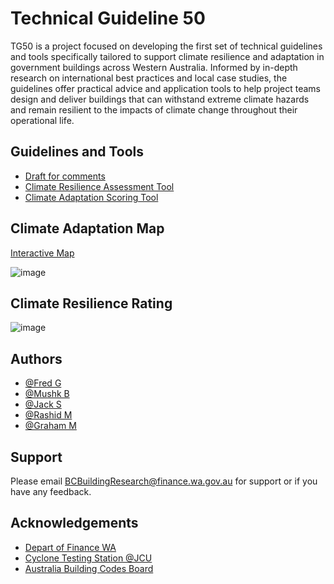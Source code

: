 
# Technical Guideline 50 

TG50 is a project focused on developing the first set of technical guidelines and tools specifically tailored to support climate resilience and adaptation in government buildings across Western Australia. Informed by in-depth research on international best practices and local case studies, the guidelines offer practical advice and application tools to help project teams design and deliver buildings that can withstand extreme climate hazards and remain resilient to the impacts of climate change throughout their operational life.


## Guidelines and Tools

 - [Draft for comments](https://buildingadapt.github.io/TG50/Draft%202%20TG050_040625.pdf) 
 - [Climate Resilience Assessment Tool](https://buildingadapt.github.io/TG50/screeningv1.xlsx)
 - [Climate Adaptation Scoring Tool](https://buildingadapt.github.io/TG50/Climate_Resilience_Ratings.xlsx)

 




## Climate Adaptation Map
[Interactive Map](https://www.arcgis.com/apps/mapviewer/index.html?webmap=dd6fd96b38b544a48c70086bef8c838c)

![image](https://github.com/user-attachments/assets/3cb8a1c3-26d7-425f-b1e6-d23647ac78ad)



## Climate Resilience Rating


![image](https://github.com/user-attachments/assets/8bcf353e-5fa0-4af4-a6d0-68e296a4eaf5)





## Authors

- [@Fred G](https://gbuilding.github.io/contact)
- [@Mushk B]()
- [@Jack S]()
- [@Rashid M]()
- [@Graham M]()
  

## Support

Please email BCBuildingResearch@finance.wa.gov.au for support or if you have any feedback.


## Acknowledgements

 - [Depart of Finance WA](https://www.wa.gov.au/organisation/department-of-finance)
 - [Cyclone Testing Station @JCU](https://www.jcu.edu.au/cyclone-testing-station)
 - [Australia Building Codes Board](https://www.abcb.gov.au/)




